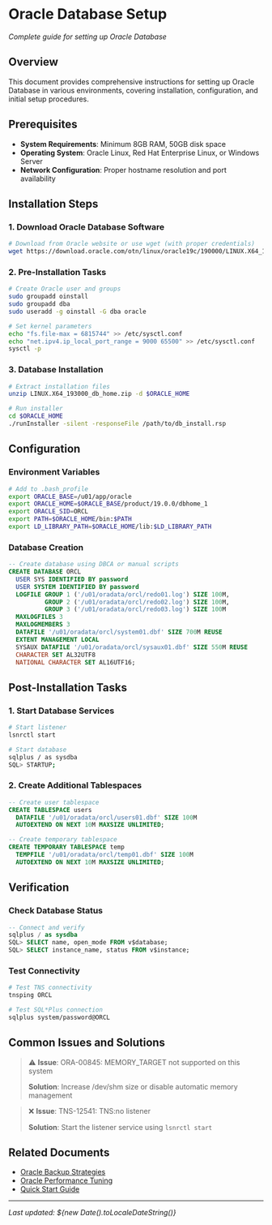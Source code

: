 
# Oracle Database Setup

*Complete guide for setting up Oracle Database*

## Overview

This document provides comprehensive instructions for setting up Oracle Database in various environments, covering installation, configuration, and initial setup procedures.

## Prerequisites

- **System Requirements**: Minimum 8GB RAM, 50GB disk space
- **Operating System**: Oracle Linux, Red Hat Enterprise Linux, or Windows Server
- **Network Configuration**: Proper hostname resolution and port availability

## Installation Steps

### 1. Download Oracle Database Software

```bash
# Download from Oracle website or use wget (with proper credentials)
wget https://download.oracle.com/otn/linux/oracle19c/190000/LINUX.X64_193000_db_home.zip
```

### 2. Pre-Installation Tasks

```bash
# Create Oracle user and groups
sudo groupadd oinstall
sudo groupadd dba
sudo useradd -g oinstall -G dba oracle

# Set kernel parameters
echo "fs.file-max = 6815744" >> /etc/sysctl.conf
echo "net.ipv4.ip_local_port_range = 9000 65500" >> /etc/sysctl.conf
sysctl -p
```

### 3. Database Installation

```bash
# Extract installation files
unzip LINUX.X64_193000_db_home.zip -d $ORACLE_HOME

# Run installer
cd $ORACLE_HOME
./runInstaller -silent -responseFile /path/to/db_install.rsp
```

## Configuration

### Environment Variables

```bash
# Add to .bash_profile
export ORACLE_BASE=/u01/app/oracle
export ORACLE_HOME=$ORACLE_BASE/product/19.0.0/dbhome_1
export ORACLE_SID=ORCL
export PATH=$ORACLE_HOME/bin:$PATH
export LD_LIBRARY_PATH=$ORACLE_HOME/lib:$LD_LIBRARY_PATH
```

### Database Creation

```sql
-- Create database using DBCA or manual scripts
CREATE DATABASE ORCL
  USER SYS IDENTIFIED BY password
  USER SYSTEM IDENTIFIED BY password
  LOGFILE GROUP 1 ('/u01/oradata/orcl/redo01.log') SIZE 100M,
          GROUP 2 ('/u01/oradata/orcl/redo02.log') SIZE 100M,
          GROUP 3 ('/u01/oradata/orcl/redo03.log') SIZE 100M
  MAXLOGFILES 3
  MAXLOGMEMBERS 3
  DATAFILE '/u01/oradata/orcl/system01.dbf' SIZE 700M REUSE
  EXTENT MANAGEMENT LOCAL
  SYSAUX DATAFILE '/u01/oradata/orcl/sysaux01.dbf' SIZE 550M REUSE
  CHARACTER SET AL32UTF8
  NATIONAL CHARACTER SET AL16UTF16;
```

## Post-Installation Tasks

### 1. Start Database Services

```bash
# Start listener
lsnrctl start

# Start database
sqlplus / as sysdba
SQL> STARTUP;
```

### 2. Create Additional Tablespaces

```sql
-- Create user tablespace
CREATE TABLESPACE users
  DATAFILE '/u01/oradata/orcl/users01.dbf' SIZE 100M
  AUTOEXTEND ON NEXT 10M MAXSIZE UNLIMITED;

-- Create temporary tablespace
CREATE TEMPORARY TABLESPACE temp
  TEMPFILE '/u01/oradata/orcl/temp01.dbf' SIZE 100M
  AUTOEXTEND ON NEXT 10M MAXSIZE UNLIMITED;
```

## Verification

### Check Database Status

```sql
-- Connect and verify
sqlplus / as sysdba
SQL> SELECT name, open_mode FROM v$database;
SQL> SELECT instance_name, status FROM v$instance;
```

### Test Connectivity

```bash
# Test TNS connectivity
tnsping ORCL

# Test SQL*Plus connection
sqlplus system/password@ORCL
```

## Common Issues and Solutions

> ⚠️ **Issue**: ORA-00845: MEMORY_TARGET not supported on this system
> 
> **Solution**: Increase /dev/shm size or disable automatic memory management

> ❌ **Issue**: TNS-12541: TNS:no listener
> 
> **Solution**: Start the listener service using `lsnrctl start`

## Related Documents

- [Oracle Backup Strategies](/docs/oracle-backup)
- [Oracle Performance Tuning](/docs/oracle-performance)
- [Quick Start Guide](/docs/quick-start)

---

*Last updated: ${new Date().toLocaleDateString()}*
